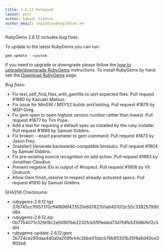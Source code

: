 ```yaml
---
title: 2.6.12 Released
layout: post
author: Samuel Giddins
author_email: segiddins@segiddins.me
---
```


RubyGems 2.6.12 includes bug fixes.

To update to the latest RubyGems you can run:

    gem update --system

If you need to upgrade or downgrade please follow the [how to upgrade/downgrade
RubyGems][upgrading] instructions.  To install RubyGems by hand see the
[Download RubyGems][download] page.

_Bug fixes:_

* Fix test_self_find_files_with_gemfile to sort expected files. Pull request #1880 by Kazuaki Matsuo.
* Fix issue for MinGW / MSYS2 builds and testing. Pull request #1879 by MSP-Greg.
* Fix gem open to open highest version number rather than lowest. Pull request #1877 by Tim Pope.
* Add a test for requiring a default spec as installed by the ruby installer. Pull request #1899 by Samuel Giddins.
* Fix broken --exact parameter to gem command. Pull request #1873 by Jason Frey.
* [Installer] Generate backwards-compatible binstubs. Pull request #1904 by Samuel Giddins.
* Fix pre-existing source recognition on add action. Pull request #1883 by Jonathan Claudius.
* Prevent negative IDs in output of #inspect. Pull request #1908 by Vít Ondruch.
* Allow Gem.finish_resolve to respect already-activated specs. Pull request #1910 by Samuel Giddins.


SHA256 Checksums:

* rubygems-2.6.12.tgz  
  37b745cc1f957170cff4f698f473531e607827b1a6407d12c55c338257990d8d
* rubygems-2.6.12.zip  
  0b7754071c32fef8c2e00901bb2232fcb5f91ebbd73d7fdfb531d9b1bf2c54f4
* rubygems-update-2.6.12.gem  
  2b724ce280daa4d0a0a209fe44c2bbe01dacb78b95301b35f8a6d40ce3ff05b6


[download]: http://rubygems.org/pages/download
[upgrading]: http://docs.seattlerb.org/rubygems/UPGRADING_rdoc.html

